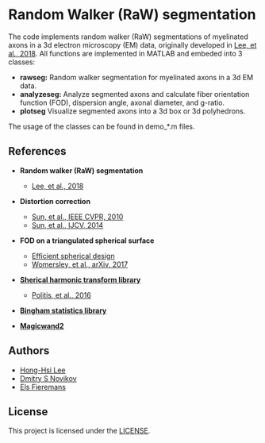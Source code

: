 # Random Walker (RaW) segmentation

The code implements random walker (RaW) segmentations of myelinated axons in a 3d electron microscopy (EM) data, originally developed in [Lee, et al., 2018](https://doi.org/). All functions are implemented in MATLAB and embeded into 3 classes:

* **rawseg:** Random walker segmentation for myelinated axons in a 3d EM data.
* **analyzeseg:** Analyze segmented axons and calculate fiber orientation function (FOD), dispersion angle, axonal diameter, and g-ratio.
* **plotseg** Visualize segmented axons into a 3d box or 3d polyhedrons.

The usage of the classes can be found in demo_\*.m files.

## References
* **Random walker (RaW) segmentation**
  - [Lee, et al., 2018](https://doi.org/)

* **Distortion correction**
  - [Sun, et al., IEEE CVPR, 2010](https://doi.org/10.1109/CVPR.2010.5539939)
  - [Sun, et al., IJCV, 2014](https://doi.org/10.1007/s11263-013-0644-x)
  
* **FOD on a triangulated spherical surface**
  - [Efficient spherical design](http://web.maths.unsw.edu.au/~rsw/Sphere/EffSphDes)
  - [Womersley, et al., arXiv, 2017](https://arxiv.org/abs/1709.01624)

* **[Sherical harmonic transform library](https://www.mathworks.com/matlabcentral/fileexchange/43856-real-complex-spherical-harmonic-transform-gaunt-coefficients-and-rotations)**
  - [Politis, et al., 2016](https://aaltodoc.aalto.fi/handle/123456789/22499)
  
* **[Bingham statistics library](https://github.com/SebastianRiedel/bingham)**
  
* **[Magicwand2](https://www.mathworks.com/matlabcentral/fileexchange/6034-magicwand2)**

## Authors
* [Hong-Hsi Lee](http://www.diffusion-mri.com/people/hong-hsi-lee)
* [Dmitry S Novikov](http://www.diffusion-mri.com/people/dmitry-novikov)
* [Els Fieremans](http://www.diffusion-mri.com/people/els-fieremans)

## License
This project is licensed under the [LICENSE](https://github.com/NYU-DiffusionMRI/RaW-seg/blob/master/LICENSE).
